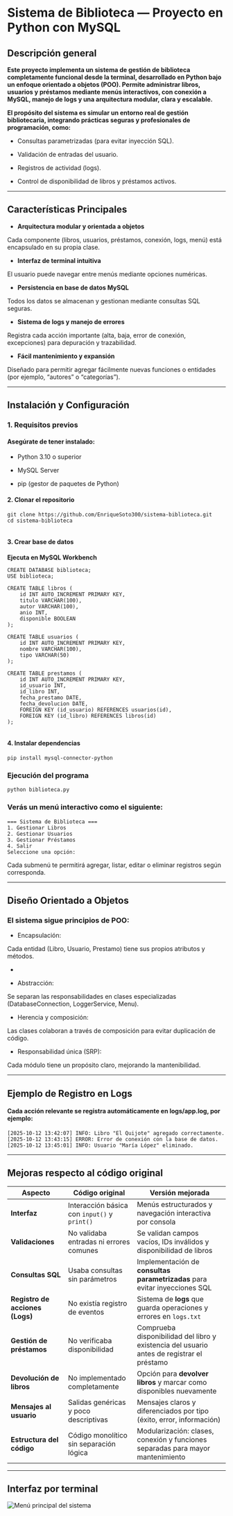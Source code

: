 # Sistema de Biblioteca — Proyecto en Python con MySQL

## Descripción general  

**Este proyecto implementa un sistema de gestión de biblioteca completamente funcional desde la terminal, desarrollado en Python bajo un enfoque orientado a objetos (POO).
Permite administrar libros, usuarios y préstamos mediante menús interactivos, con conexión a MySQL, manejo de logs y una arquitectura modular, clara y escalable.**

**El propósito del sistema es simular un entorno real de gestión bibliotecaria, integrando prácticas seguras y profesionales de programación, como:**

- Consultas parametrizadas (para evitar inyección SQL).

- Validación de entradas del usuario.



- Registros de actividad (logs).

- Control de disponibilidad de libros y préstamos activos.

---


## Características Principales
- **Arquitectura modular y orientada a objetos**

Cada componente (libros, usuarios, préstamos, conexión, logs, menú) está encapsulado en su propia clase.

- **Interfaz de terminal intuitiva**

El usuario puede navegar entre menús mediante opciones numéricas.
- **Persistencia en base de datos MySQL**

Todos los datos se almacenan y gestionan mediante consultas SQL seguras.
- **Sistema de logs y manejo de errores**

Registra cada acción importante (alta, baja, error de conexión, excepciones) para depuración y trazabilidad.

- **Fácil mantenimiento y expansión**

Diseñado para permitir agregar fácilmente nuevas funciones o entidades (por ejemplo, “autores” o “categorías”).

---


## Instalación y Configuración
 ### 1. Requisitos previos
#### Asegúrate de tener instalado:

- Python 3.10 o superior

- MySQL Server

- pip (gestor de paquetes de Python)

#### 2. Clonar el repositorio

```
git clone https://github.com/EnriqueSoto300/sistema-biblioteca.git
cd sistema-biblioteca


```
#### 3. Crear base de datos

**Ejecuta en MySQL Workbench** 

```
CREATE DATABASE biblioteca;
USE biblioteca;

CREATE TABLE libros (
    id INT AUTO_INCREMENT PRIMARY KEY,
    titulo VARCHAR(100),
    autor VARCHAR(100),
    anio INT,
    disponible BOOLEAN
);

CREATE TABLE usuarios (
    id INT AUTO_INCREMENT PRIMARY KEY,
    nombre VARCHAR(100),
    tipo VARCHAR(50)
);

CREATE TABLE prestamos (
    id INT AUTO_INCREMENT PRIMARY KEY,
    id_usuario INT,
    id_libro INT,
    fecha_prestamo DATE,
    fecha_devolucion DATE,
    FOREIGN KEY (id_usuario) REFERENCES usuarios(id),
    FOREIGN KEY (id_libro) REFERENCES libros(id)
);


```
#### 4. Instalar dependencias
```
pip install mysql-connector-python

```
### Ejecución del programa
```
python biblioteca.py

```
### Verás un menú interactivo como el siguiente:

```
=== Sistema de Biblioteca ===
1. Gestionar Libros
2. Gestionar Usuarios
3. Gestionar Préstamos
4. Salir
Seleccione una opción:

```

Cada submenú te permitirá agregar, listar, editar o eliminar registros según corresponda.

---

## Diseño Orientado a Objetos

### El sistema sigue principios de POO:

- Encapsulación:

Cada entidad (Libro, Usuario, Prestamo) tiene sus propios atributos y métodos.

- 

- Abstracción:

Se separan las responsabilidades en clases especializadas (DatabaseConnection, LoggerService, Menu).

- Herencia y composición: 

Las clases colaboran a través de composición para evitar duplicación de código.

- Responsabilidad única (SRP):

Cada módulo tiene un propósito claro, mejorando la mantenibilidad.

---

## Ejemplo de Registro en Logs
#### Cada acción relevante se registra automáticamente en logs/app.log, por ejemplo:


```
[2025-10-12 13:42:07] INFO: Libro "El Quijote" agregado correctamente.
[2025-10-12 13:43:15] ERROR: Error de conexión con la base de datos.
[2025-10-12 13:45:01] INFO: Usuario "María López" eliminado.

```
---

## Mejoras respecto al código original

| **Aspecto** | **Código original** | **Versión mejorada** |
|--------------|---------------------|----------------------|
| **Interfaz** | Interacción básica con `input()` y `print()` | Menús estructurados y navegación interactiva por consola |
| **Validaciones** | No validaba entradas ni errores comunes | Se validan campos vacíos, IDs inválidos y disponibilidad de libros |
| **Consultas SQL** | Usaba consultas sin parámetros | Implementación de **consultas parametrizadas** para evitar inyecciones SQL |
| **Registro de acciones (Logs)** | No existía registro de eventos | Sistema de **logs** que guarda operaciones y errores en `logs.txt` |
| **Gestión de préstamos** | No verificaba disponibilidad | Comprueba disponibilidad del libro y existencia del usuario antes de registrar el préstamo |
| **Devolución de libros** | No implementado completamente | Opción para **devolver libros** y marcar como disponibles nuevamente |
| **Mensajes al usuario** | Salidas genéricas y poco descriptivas | Mensajes claros y diferenciados por tipo (éxito, error, información) |
| **Estructura del código** | Código monolítico sin separación lógica | Modularización: clases, conexión y funciones separadas para mayor mantenimiento |




---
## Interfaz  por terminal 

![Menú principal del sistema](Captura/terminal.png)
